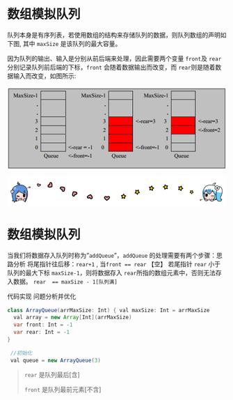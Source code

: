# 数组模拟队列

队列本身是有序列表，若使用数组的结构来存储队列的数据，则队列数组的声明如下图, 其中 `maxSize` 是该队列的最大容量。

因为队列的输出、输入是分别从前后端来处理，因此需要两个变量 `front`及 `rear`分别记录队列前后端的下标，`front` 会随着数据输出而改变，而 `rear`则是随着数据输入而改变，如图所示:

![img](../img/QQ截图20210219111939.png)



![哔哩哔哩动画](../img/bilibili_line.png)




# 数组模拟队列

当我们将数据存入队列时称为”`addQueue`”，`addQueue` 的处理需要有两个步骤：思路分析 
将尾指针往后移：`rear+1` , 当`front == rear` 【空】
若尾指针 `rear` 小于队列的最大下标 `maxSize-1`，则将数据存入 `rear`所指的数组元素中，否则无法存入数据。 `rear  == maxSize - 1[队列满]`

代码实现
问题分析并优化





```java
class ArrayQueue(arrMaxSize: Int) { val maxSize: Int = arrMaxSize
  val array = new Array[Int](arrMaxSize)
  var front: Int = -1
  var rear: Int = -1
}

```

```java
 //初始化
 val queue = new ArrayQueue(3)
```

>`rear` 是队列最后[含]
>
>`front` 是队列最前元素[不含]
